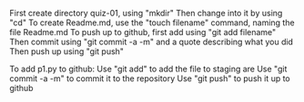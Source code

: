 First create directory quiz-01, using "mkdir"
Then change into it by using "cd"
To create Readme.md, use the "touch filename" command, naming the file Readme.md
To push up to github, first add using "git add filename"
Then commit using "git commit -a -m" and a quote describing what you did
Then push up using "git push"

To add p1.py to github:
Use "git add" to add the file to staging are
Use "git commit -a -m" to commit it to the repository
Use "git push" to push it up to github

